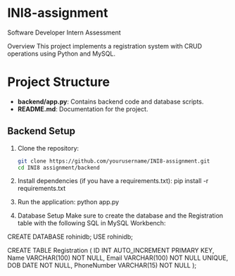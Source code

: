 # INI8-assignment

Software Developer Intern Assessment

Overview
This project implements a registration system with CRUD operations using Python and MySQL.

# Project Structure

- **backend/app.py**: Contains backend code and database scripts.
- **README.md**: Documentation for the project.

## Backend Setup

1. Clone the repository:
   ```bash
   git clone https://github.com/yourusername/INI8-assignment.git
   cd INI8 assignment/backend
   ```
2. Install dependencies (if you have a requirements.txt):
   pip install -r requirements.txt
3. Run the application:
   python app.py

4. Database Setup
   Make sure to create the database and the Registration table with the following SQL in MySQL Workbench:

CREATE DATABASE rohinidb;
USE rohinidb;

CREATE TABLE Registration (
ID INT AUTO_INCREMENT PRIMARY KEY,
Name VARCHAR(100) NOT NULL,
Email VARCHAR(100) NOT NULL UNIQUE,
DOB DATE NOT NULL,
PhoneNumber VARCHAR(15) NOT NULL
);
